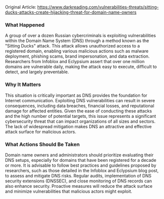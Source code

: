 Original Article: https://www.darkreading.com/vulnerabilities-threats/sitting-ducks-attacks-create-hijacking-threat-for-domain-name-owners

### What Happened

A group of over a dozen Russian cybercriminals is exploiting vulnerabilities within the Domain Name System (DNS) through a method known as the "Sitting Ducks" attack. This attack allows unauthorized access to a registered domain, enabling various malicious actions such as malware deployment, phishing scams, brand impersonation, and data extraction. Researchers from Infoblox and Eclypsium assert that over one million domains are vulnerable daily, making the attack easy to execute, difficult to detect, and largely preventable.

### Why It Matters

This situation is critically important as DNS provides the foundation for Internet communication. Exploiting DNS vulnerabilities can result in severe consequences, including data breaches, financial losses, and reputational damage for affected entities. Given the ease of conducting these attacks and the high number of potential targets, this issue represents a significant cybersecurity threat that can impact organizations of all sizes and sectors. The lack of widespread mitigation makes DNS an attractive and effective attack surface for malicious actors.

### What Actions Should Be Taken

Domain name owners and administrators should prioritize evaluating their DNS setups, especially for domains that have been registered for a decade or more. It is advisable to follow best practices and guidelines proposed by researchers, such as those detailed in the Infoblox and Eclypsium blog post, to assess and mitigate DNS risks. Regular audits, implementation of DNS security extensions (DNSSEC), and close monitoring of DNS records can also enhance security. Proactive measures will reduce the attack surface and minimize vulnerabilities that malicious actors might exploit.